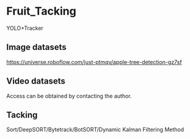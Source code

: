 # Fruit_Tacking
YOLO+Tracker
## Image datasets
https://universe.roboflow.com/just-ptmqv/apple-tree-detection-gz7sf
## Video datasets
Access can be obtained by contacting the author.
## Tacking
Sort/DeepSORT/Bytetrack/BotSORT/Dynamic Kalman Filtering Method
